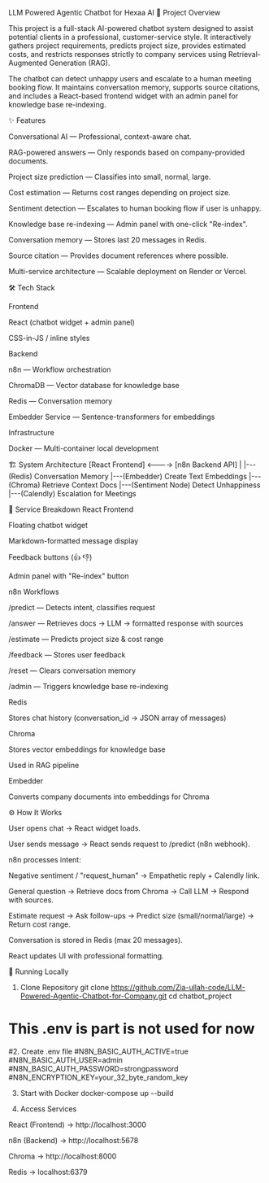 LLM Powered Agentic Chatbot for Hexaa AI
📌 Project Overview

This project is a full-stack AI-powered chatbot system designed to assist potential clients in a professional, customer-service style. It interactively gathers project requirements, predicts project size, provides estimated costs, and restricts responses strictly to company services using Retrieval-Augmented Generation (RAG).

The chatbot can detect unhappy users and escalate to a human meeting booking flow. It maintains conversation memory, supports source citations, and includes a React-based frontend widget with an admin panel for knowledge base re-indexing.

✨ Features

Conversational AI — Professional, context-aware chat.

RAG-powered answers — Only responds based on company-provided documents.

Project size prediction — Classifies into small, normal, large.

Cost estimation — Returns cost ranges depending on project size.

Sentiment detection — Escalates to human booking flow if user is unhappy.

Knowledge base re-indexing — Admin panel with one-click "Re-index".

Conversation memory — Stores last 20 messages in Redis.

Source citation — Provides document references where possible.

Multi-service architecture — Scalable deployment on Render or Vercel.

🛠️ Tech Stack

Frontend

React (chatbot widget + admin panel)

CSS-in-JS / inline styles

Backend

n8n — Workflow orchestration

ChromaDB — Vector database for knowledge base

Redis — Conversation memory

Embedder Service — Sentence-transformers for embeddings

Infrastructure

Docker — Multi-container local development


🏗️ System Architecture
[React Frontend]  <---->  [n8n Backend API]
                              |
                              |---(Redis) Conversation Memory
                              |---(Embedder) Create Text Embeddings
                              |---(Chroma) Retrieve Context Docs
                              |---(Sentiment Node) Detect Unhappiness
                              |---(Calendly) Escalation for Meetings

🔧 Service Breakdown
React Frontend

Floating chatbot widget

Markdown-formatted message display

Feedback buttons (👍 👎)

Admin panel with "Re-index" button

n8n Workflows

/predict — Detects intent, classifies request

/answer — Retrieves docs → LLM → formatted response with sources

/estimate — Predicts project size & cost range

/feedback — Stores user feedback

/reset — Clears conversation memory

/admin — Triggers knowledge base re-indexing

Redis

Stores chat history (conversation_id → JSON array of messages)

Chroma

Stores vector embeddings for knowledge base

Used in RAG pipeline

Embedder

Converts company documents into embeddings for Chroma

⚙️ How It Works

User opens chat → React widget loads.

User sends message → React sends request to /predict (n8n webhook).

n8n processes intent:

Negative sentiment / "request_human" → Empathetic reply + Calendly link.

General question → Retrieve docs from Chroma → Call LLM → Respond with sources.

Estimate request → Ask follow-ups → Predict size (small/normal/large) → Return cost range.

Conversation is stored in Redis (max 20 messages).

React updates UI with professional formatting.

🚀 Running Locally
1. Clone Repository
git clone https://github.com/Zia-ullah-code/LLM-Powered-Agentic-Chatbot-for-Company.git
cd chatbot_project

# This .env is part is not used for now
#2. Create .env file
#N8N_BASIC_AUTH_ACTIVE=true
#N8N_BASIC_AUTH_USER=admin
#N8N_BASIC_AUTH_PASSWORD=strongpassword
#N8N_ENCRYPTION_KEY=your_32_byte_random_key

3. Start with Docker
docker-compose up --build

4. Access Services

React (Frontend) → http://localhost:3000

n8n (Backend) → http://localhost:5678

Chroma → http://localhost:8000

Redis → localhost:6379
